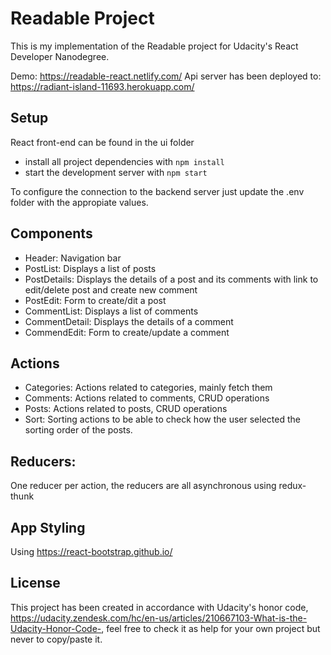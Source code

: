 # Readable Project

This is my implementation of the Readable project for Udacity's React Developer Nanodegree.

Demo: https://readable-react.netlify.com/
Api server has been deployed to: https://radiant-island-11693.herokuapp.com/

## Setup

React front-end can be found in the ui folder

* install all project dependencies with `npm install`
* start the development server with `npm start`

To configure the connection to the backend server just update the .env folder with the appropiate values.

## Components

* Header: Navigation bar
* PostList: Displays a list of posts
* PostDetails: Displays the details of a post and its comments with link to edit/delete post and create new comment
* PostEdit: Form to create/dit a post
* CommentList: Displays a list of comments
* CommentDetail: Displays the details of a comment
* CommendEdit: Form to create/update a comment

## Actions

* Categories: Actions related to categories, mainly fetch them
* Comments: Actions related to comments, CRUD operations
* Posts: Actions related to posts, CRUD operations
* Sort: Sorting actions to be able to check how the user selected the sorting order of the posts.

## Reducers:

One reducer per action, the reducers are all asynchronous using redux-thunk

## App Styling

Using https://react-bootstrap.github.io/

## License

This project has been created in accordance with Udacity's honor code, https://udacity.zendesk.com/hc/en-us/articles/210667103-What-is-the-Udacity-Honor-Code-, feel free to check it as help for your own project but never to copy/paste it.
